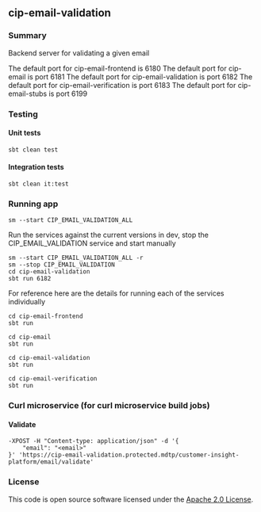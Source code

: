 ## cip-email-validation

### Summary

Backend server for validating a given email

The default port for cip-email-frontend is 6180
The default port for cip-email is port 6181
The default port for cip-email-validation is port 6182
The default port for cip-email-verification is port 6183
The default port for cip-email-stubs is port 6199

### Testing

#### Unit tests

    sbt clean test

#### Integration tests

    sbt clean it:test

### Running app

    sm --start CIP_EMAIL_VALIDATION_ALL

Run the services against the current versions in dev, stop the CIP_EMAIL_VALIDATION service and start manually

    sm --start CIP_EMAIL_VALIDATION_ALL -r
    sm --stop CIP_EMAIL_VALIDATION
    cd cip-email-validation
    sbt run 6182

For reference here are the details for running each of the services individually

    cd cip-email-frontend
    sbt run
 
    cd cip-email
    sbt run

    cd cip-email-validation
    sbt run

    cd cip-email-verification
    sbt run

### Curl microservice (for curl microservice build jobs)

#### Validate

    -XPOST -H "Content-type: application/json" -d '{
	    "email": "<email>"
    }' 'https://cip-email-validation.protected.mdtp/customer-insight-platform/email/validate'

### License

This code is open source software licensed under
the [Apache 2.0 License]("http://www.apache.org/licenses/LICENSE-2.0.html").
